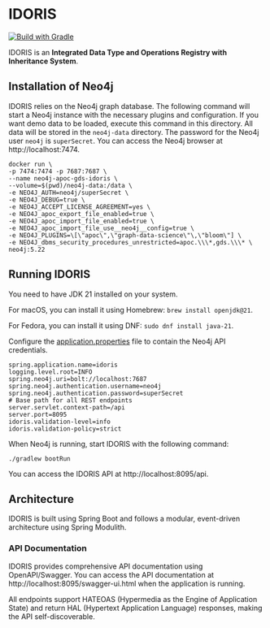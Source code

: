# IDORIS

[![Build with Gradle](https://github.com/maximiliani/idoris/actions/workflows/gradle.yml/badge.svg)](https://github.com/maximiliani/idoris/actions/workflows/gradle.yml)

IDORIS is an **Integrated Data Type and Operations Registry with Inheritance System**.

## Installation of Neo4j

IDORIS relies on the Neo4j graph database.
The following command will start a Neo4j instance with the necessary plugins and configuration.
If you want demo data to be loaded, execute this command in this directory.
All data will be stored in the `neo4j-data` directory.
The password for the Neo4j user `neo4j` is `superSecret`.
You can access the Neo4j browser at http://localhost:7474.

```
docker run \
-p 7474:7474 -p 7687:7687 \
--name neo4j-apoc-gds-idoris \
--volume=$(pwd)/neo4j-data:/data \
-e NEO4J_AUTH=neo4j/superSecret \
-e NEO4J_DEBUG=true \
-e NEO4J_ACCEPT_LICENSE_AGREEMENT=yes \
-e NEO4J_apoc_export_file_enabled=true \
-e NEO4J_apoc_import_file_enabled=true \
-e NEO4J_apoc_import_file_use__neo4j__config=true \
-e NEO4J_PLUGINS=\[\"apoc\",\"graph-data-science\"\,\"bloom\"] \
-e NEO4J_dbms_security_procedures_unrestricted=apoc.\\\*,gds.\\\* \
neo4j:5.22
```

## Running IDORIS

You need to have JDK 21 installed on your system.

For macOS, you can install it using Homebrew: ```brew install openjdk@21```.

For Fedora, you can install it using DNF: ```sudo dnf install java-21```.

Configure the [application.properties](src/main/resources/application.properties) file to contain the Neo4j API
credentials.

```
spring.application.name=idoris
logging.level.root=INFO
spring.neo4j.uri=bolt://localhost:7687
spring.neo4j.authentication.username=neo4j
spring.neo4j.authentication.password=superSecret
# Base path for all REST endpoints
server.servlet.context-path=/api
server.port=8095
idoris.validation-level=info
idoris.validation-policy=strict
```

When Neo4j is running, start IDORIS with the following command:

```
./gradlew bootRun
```

You can access the IDORIS API at http://localhost:8095/api.

## Architecture

IDORIS is built using Spring Boot and follows a modular, event-driven architecture using Spring Modulith.

### API Documentation

IDORIS provides comprehensive API documentation using OpenAPI/Swagger. You can access the API documentation
at http://localhost:8095/swagger-ui.html when the application is running.

All endpoints support HATEOAS (Hypermedia as the Engine of Application State) and return HAL (Hypertext Application
Language) responses, making the API self-discoverable.
